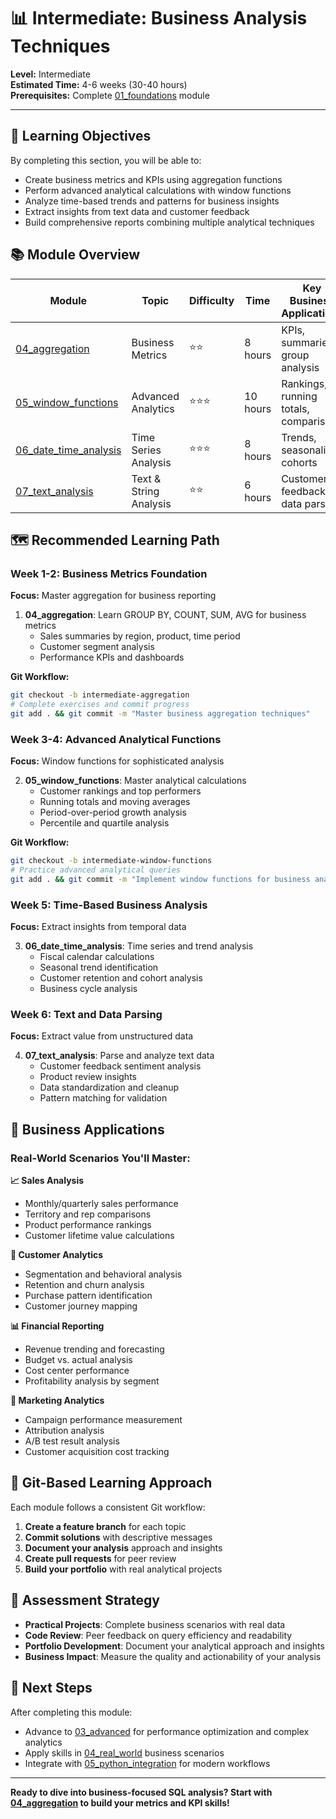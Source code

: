 # 📊 Intermediate: Business Analysis Techniques

**Level:** Intermediate  
**Estimated Time:** 4-6 weeks (30-40 hours)  
**Prerequisites:** Complete [01_foundations](../01_foundations/) module

---

## 🎯 Learning Objectives

By completing this section, you will be able to:

- Create business metrics and KPIs using aggregation functions
- Perform advanced analytical calculations with window functions
- Analyze time-based trends and patterns for business insights
- Extract insights from text data and customer feedback
- Build comprehensive reports combining multiple analytical techniques

## 📚 Module Overview

| Module | Topic | Difficulty | Time | Key Business Applications |
|--------|-------|------------|------|---------------------------|
| [04_aggregation](./04_aggregation/) | Business Metrics | ⭐⭐ | 8 hours | KPIs, summaries, group analysis |
| [05_window_functions](./05_window_functions/) | Advanced Analytics | ⭐⭐⭐ | 10 hours | Rankings, running totals, comparisons |
| [06_date_time_analysis](./06_date_time_analysis/) | Time Series Analysis | ⭐⭐⭐ | 8 hours | Trends, seasonality, cohorts |
| [07_text_analysis](./07_text_analysis/) | Text & String Analysis | ⭐⭐ | 6 hours | Customer feedback, data parsing |

## 🗺️ Recommended Learning Path

### Week 1-2: Business Metrics Foundation
**Focus:** Master aggregation for business reporting

1. **04_aggregation**: Learn GROUP BY, COUNT, SUM, AVG for business metrics
   - Sales summaries by region, product, time period
   - Customer segment analysis
   - Performance KPIs and dashboards

**Git Workflow:**
```bash
git checkout -b intermediate-aggregation
# Complete exercises and commit progress
git add . && git commit -m "Master business aggregation techniques"
```

### Week 3-4: Advanced Analytical Functions  
**Focus:** Window functions for sophisticated analysis

2. **05_window_functions**: Master analytical calculations
   - Customer rankings and top performers
   - Running totals and moving averages
   - Period-over-period growth analysis
   - Percentile and quartile analysis

**Git Workflow:**
```bash
git checkout -b intermediate-window-functions
# Practice advanced analytical queries
git add . && git commit -m "Implement window functions for business analytics"
```

### Week 5: Time-Based Business Analysis
**Focus:** Extract insights from temporal data

3. **06_date_time_analysis**: Time series and trend analysis
   - Fiscal calendar calculations
   - Seasonal trend identification
   - Customer retention and cohort analysis
   - Business cycle analysis

### Week 6: Text and Data Parsing
**Focus:** Extract value from unstructured data

4. **07_text_analysis**: Parse and analyze text data
   - Customer feedback sentiment analysis
   - Product review insights
   - Data standardization and cleanup
   - Pattern matching for validation

## 💼 Business Applications

### Real-World Scenarios You'll Master:

**📈 Sales Analysis**
- Monthly/quarterly sales performance
- Territory and rep comparisons  
- Product performance rankings
- Customer lifetime value calculations

**👥 Customer Analytics**
- Segmentation and behavioral analysis
- Retention and churn analysis
- Purchase pattern identification
- Customer journey mapping

**📊 Financial Reporting**
- Revenue trending and forecasting
- Budget vs. actual analysis
- Cost center performance
- Profitability analysis by segment

**🎯 Marketing Analytics**
- Campaign performance measurement
- Attribution analysis
- A/B test result analysis
- Customer acquisition cost tracking

## 🔧 Git-Based Learning Approach

Each module follows a consistent Git workflow:

1. **Create a feature branch** for each topic
2. **Commit solutions** with descriptive messages
3. **Document your analysis** approach and insights
4. **Create pull requests** for peer review
5. **Build your portfolio** with real analytical projects

## 📝 Assessment Strategy

- **Practical Projects**: Complete business scenarios with real data
- **Code Review**: Peer feedback on query efficiency and readability
- **Portfolio Development**: Document your analytical approach and insights
- **Business Impact**: Measure the quality and actionability of your analysis

## 🚀 Next Steps

After completing this module:
- Advance to [03_advanced](../03_advanced/) for performance optimization and complex analytics
- Apply skills in [04_real_world](../04_real_world/) business scenarios
- Integrate with [05_python_integration](../05_python_integration/) for modern workflows

---

**Ready to dive into business-focused SQL analysis? Start with [04_aggregation](./04_aggregation/) to build your metrics and KPI skills!**
